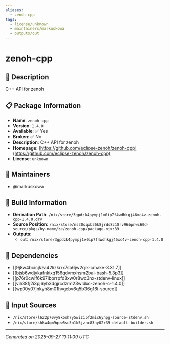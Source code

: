 ```yaml
---
aliases:
  - zenoh-cpp
tags:
  - license/unknown
  - maintainers/markuskowa
  - outputs/out
---
```


# zenoh-cpp

## 📝 Description

C++ API for zenoh

## 📋 Package Information

- **Name**: `zenoh-cpp`
- **Version**: `1.4.0`
- **Available**: ✅ Yes
- **Broken**: ✅ No
- **Description**: C++ API for zenoh
- **Homepage**: [https://github.com/eclipse-zenoh/zenoh-cpp](https://github.com/eclipse-zenoh/zenoh-cpp)
- **License**: `unknown`
## 👥 Maintainers

- @markuskowa


## 🔧 Build Information

- **Derivation Path**: `/nix/store/3gpdzk4pympj1x0ip7f4wdhkgj46xc4v-zenoh-cpp-1.4.0.drv`
- **Source Position**: `/nix/store/ns30sqxb36k8jrds8z18rv96bpnwc60d-source/pkgs/by-name/ze/zenoh-cpp/package.nix:39`
- **Outputs**:
  - `out`:  `/nix/store/3gpdzk4pympj1x0ip7f4wdhkgj46xc4v-zenoh-cpp-1.4.0`

## 🔗 Dependencies

- [[9j8w4bcicjkza42lizkrrx7sb6jw2qik-cmake-3.31.7]]
- [[bjsb6wdjykafnkixq156qdvmxhsm2bai-bash-5.3p3]]
- [[p76r0cwlf6k97ibprrpfd8xw0r8wc3nx-stdenv-linux]]
- [[vih38fj2i3pj6yb3dgjrcdzm123wldxc-zenoh-c-1.4.0]]
- [[wp00y07jnkyh8m01hvgcbv6q5b36g16i-source]]

## 📁 Input Sources

- `/nix/store/l622p70vy8k5sh7y5wizi5f2mic6ynpg-source-stdenv.sh`
- `/nix/store/shkw4qm9qcw5sc5n1k5jznc83ny02r39-default-builder.sh`

---
*Generated on 2025-09-27 13:11:09 UTC*
